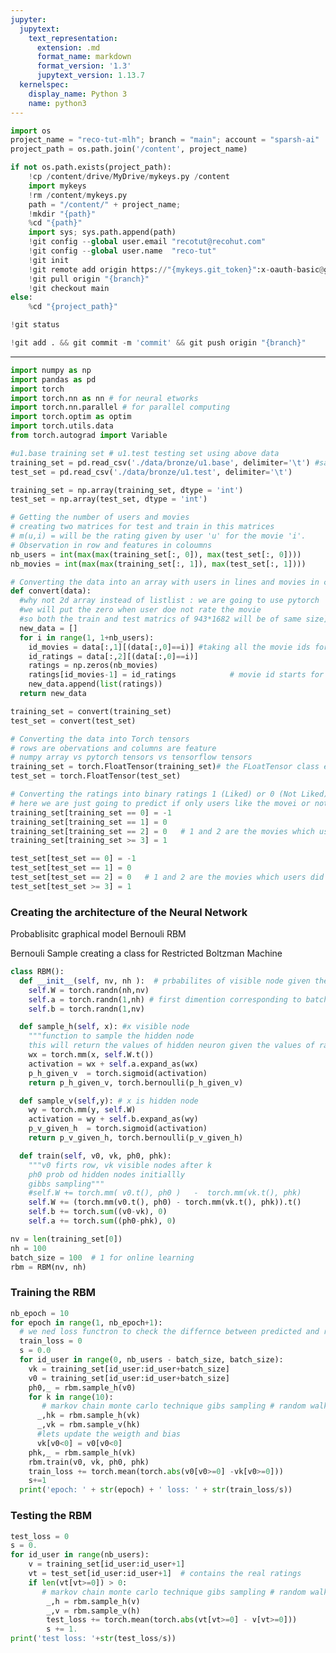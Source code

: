 ```yaml
---
jupyter:
  jupytext:
    text_representation:
      extension: .md
      format_name: markdown
      format_version: '1.3'
      jupytext_version: 1.13.7
  kernelspec:
    display_name: Python 3
    name: python3
---
```


```python id="UV_mis-jdwLd" executionInfo={"status": "ok", "timestamp": 1629018114715, "user_tz": -330, "elapsed": 599, "user": {"displayName": "Sparsh Agarwal", "photoUrl": "", "userId": "13037694610922482904"}}
import os
project_name = "reco-tut-mlh"; branch = "main"; account = "sparsh-ai"
project_path = os.path.join('/content', project_name)
```

```python id="KRGLEjqMd3dV" colab={"base_uri": "https://localhost:8080/"} executionInfo={"status": "ok", "timestamp": 1629018120894, "user_tz": -330, "elapsed": 4421, "user": {"displayName": "Sparsh Agarwal", "photoUrl": "", "userId": "13037694610922482904"}} outputId="bd286723-c633-435e-cfa3-ecde24859a74"
if not os.path.exists(project_path):
    !cp /content/drive/MyDrive/mykeys.py /content
    import mykeys
    !rm /content/mykeys.py
    path = "/content/" + project_name; 
    !mkdir "{path}"
    %cd "{path}"
    import sys; sys.path.append(path)
    !git config --global user.email "recotut@recohut.com"
    !git config --global user.name  "reco-tut"
    !git init
    !git remote add origin https://"{mykeys.git_token}":x-oauth-basic@github.com/"{account}"/"{project_name}".git
    !git pull origin "{branch}"
    !git checkout main
else:
    %cd "{project_path}"
```

```python id="Aa6AQmftAovn"
!git status
```

```python id="aG5PN_2EAovn"
!git add . && git commit -m 'commit' && git push origin "{branch}"
```

<!-- #region id="yyzDuLFlCr5p" -->
---
<!-- #endregion -->

```python id="3TIdoPoWCzRb" executionInfo={"status": "ok", "timestamp": 1629018124772, "user_tz": -330, "elapsed": 3885, "user": {"displayName": "Sparsh Agarwal", "photoUrl": "", "userId": "13037694610922482904"}}
import numpy as np
import pandas as pd
import torch
import torch.nn as nn # for neural etworks
import torch.nn.parallel # for parallel computing
import torch.optim as optim
import torch.utils.data
from torch.autograd import Variable
```

```python id="fuFx1NmvC8q0" executionInfo={"status": "ok", "timestamp": 1629018253598, "user_tz": -330, "elapsed": 603, "user": {"displayName": "Sparsh Agarwal", "photoUrl": "", "userId": "13037694610922482904"}}
#u1.base training set # u1.test testing set using above data
training_set = pd.read_csv('./data/bronze/u1.base', delimiter='\t') #same like ratings data
test_set = pd.read_csv('./data/bronze/u1.test', delimiter='\t')
```

```python id="wm7dV92qDeL7" executionInfo={"status": "ok", "timestamp": 1629018681202, "user_tz": -330, "elapsed": 822, "user": {"displayName": "Sparsh Agarwal", "photoUrl": "", "userId": "13037694610922482904"}}
training_set = np.array(training_set, dtype = 'int')
test_set = np.array(test_set, dtype = 'int')

# Getting the number of users and movies
# creating two matrices for test and train in this matrices
# m(u,i) = will be the rating given by user 'u' for the movie 'i'.
# Observation in row and features in coloumns
nb_users = int(max(max(training_set[:, 0]), max(test_set[:, 0])))
nb_movies = int(max(max(training_set[:, 1]), max(test_set[:, 1])))

# Converting the data into an array with users in lines and movies in columns
def convert(data):
  #why not 2d array instead of listlist : we are going to use pytorch
  #we will put the zero when user doe not rate the movie
  #so both the train and test matrics of 943*1682 will be of same size]
  new_data = []
  for i in range(1, 1+nb_users):
    id_movies = data[:,1][(data[:,0]==i)] #taking all the movie ids for which user has given the rating
    id_ratings = data[:,2][(data[:,0]==i)]
    ratings = np.zeros(nb_movies)
    ratings[id_movies-1] = id_ratings            # movie id starts for 1 therefore
    new_data.append(list(ratings))
  return new_data

training_set = convert(training_set)
test_set = convert(test_set)

# Converting the data into Torch tensors
# rows are obervations and columns are feature
# numpy array vs pytorch tensors vs tensorflow tensors
training_set = torch.FloatTensor(training_set)# the FLoatTensor class expects the list of list
test_set = torch.FloatTensor(test_set)

# Converting the ratings into binary ratings 1 (Liked) or 0 (Not Liked)
# here we are just going to predict if only users like the movei or not
training_set[training_set == 0] = -1
training_set[training_set == 1] = 0
training_set[training_set == 2] = 0   # 1 and 2 are the movies which users did not like
training_set[training_set >= 3] = 1

test_set[test_set == 0] = -1
test_set[test_set == 1] = 0
test_set[test_set == 2] = 0   # 1 and 2 are the movies which users did not like
test_set[test_set >= 3] = 1
```

<!-- #region id="obmWySJmE8qy" -->
### Creating the architecture of the Neural Network
Probablisitc graphical model Bernouli RBM

Bernouli Sample creating a class for Restricted Boltzman Machine
<!-- #endregion -->

```python id="J1p9NUcrE5he" executionInfo={"status": "ok", "timestamp": 1629018683241, "user_tz": -330, "elapsed": 5, "user": {"displayName": "Sparsh Agarwal", "photoUrl": "", "userId": "13037694610922482904"}}
class RBM():
  def __init__(self, nv, nh ):  # prbabilites of visible node given the hidden node #self is object o this class it self #nv no. of visible node
    self.W = torch.randn(nh,nv)   
    self.a = torch.randn(1,nh) # first dimention corresponding to batch #probability of the hidden node given the visible and vice ersa                                              
    self.b = torch.randn(1,nv)

  def sample_h(self, x): #x visible node
    """function to sample the hidden node
    this will return the values of hidden neuron given the values of ratings"""
    wx = torch.mm(x, self.W.t())
    activation = wx + self.a.expand_as(wx)
    p_h_given_v  = torch.sigmoid(activation)
    return p_h_given_v, torch.bernoulli(p_h_given_v)

  def sample_v(self,y): # x is hidden node
    wy = torch.mm(y, self.W) 
    activation = wy + self.b.expand_as(wy)
    p_v_given_h  = torch.sigmoid(activation)
    return p_v_given_h, torch.bernoulli(p_v_given_h)

  def train(self, v0, vk, ph0, phk):
    """v0 firts row, vk visible nodes after k
    ph0 prob od hidden nodes initiallly
    gibbs sampling"""
    #self.W += torch.mm( v0.t(), ph0 )   -  torch.mm(vk.t(), phk)
    self.W += (torch.mm(v0.t(), ph0) - torch.mm(vk.t(), phk)).t()
    self.b += torch.sum((v0-vk), 0)
    self.a += torch.sum((ph0-phk), 0)
```

```python id="cC2TfXGME7L_" executionInfo={"status": "ok", "timestamp": 1629018684705, "user_tz": -330, "elapsed": 7, "user": {"displayName": "Sparsh Agarwal", "photoUrl": "", "userId": "13037694610922482904"}}
nv = len(training_set[0])
nh = 100
batch_size = 100  # 1 for online learning
rbm = RBM(nv, nh)
```

<!-- #region id="TlmCFWkzE2Kl" -->
### Training the RBM
<!-- #endregion -->

```python colab={"base_uri": "https://localhost:8080/"} id="h0Af4NCME0_q" executionInfo={"status": "ok", "timestamp": 1629018698770, "user_tz": -330, "elapsed": 10888, "user": {"displayName": "Sparsh Agarwal", "photoUrl": "", "userId": "13037694610922482904"}} outputId="8da1473d-ab3d-497f-9a75-838f67f8351f"
nb_epoch = 10
for epoch in range(1, nb_epoch+1):
  # we ned loss functron to check the differnce between predicted and real test ratigns
  train_loss = 0 
  s = 0.0
  for id_user in range(0, nb_users - batch_size, batch_size):
    vk = training_set[id_user:id_user+batch_size]
    v0 = training_set[id_user:id_user+batch_size]
    ph0,_ = rbm.sample_h(v0)
    for k in range(10):
       # markov chain monte carlo technique gibs sampling # random walk
      _,hk = rbm.sample_h(vk)
      _,vk = rbm.sample_v(hk)
      #lets update the weigth and bias
      vk[v0<0] = v0[v0<0]
    phk,_ = rbm.sample_h(vk)
    rbm.train(v0, vk, ph0, phk)
    train_loss += torch.mean(torch.abs(v0[v0>=0] -vk[v0>=0]))
    s+=1
  print('epoch: ' + str(epoch) + ' loss: ' + str(train_loss/s))
```

<!-- #region id="Kk5xbX7zFOCV" -->
### Testing the RBM
<!-- #endregion -->

```python colab={"base_uri": "https://localhost:8080/"} id="wDHHw_WoFIaO" executionInfo={"status": "ok", "timestamp": 1629018715001, "user_tz": -330, "elapsed": 723, "user": {"displayName": "Sparsh Agarwal", "photoUrl": "", "userId": "13037694610922482904"}} outputId="ec6d10e8-056c-495c-ec0f-741469854ec3"
test_loss = 0
s = 0.
for id_user in range(nb_users):
    v = training_set[id_user:id_user+1]
    vt = test_set[id_user:id_user+1]  # contains the real ratings
    if len(vt[vt>=0]) > 0:
       # markov chain monte carlo technique gibs sampling # random walk #blind walk
        _,h = rbm.sample_h(v)
        _,v = rbm.sample_v(h)
        test_loss += torch.mean(torch.abs(vt[vt>=0] - v[vt>=0]))
        s += 1.
print('test loss: '+str(test_loss/s))
```
